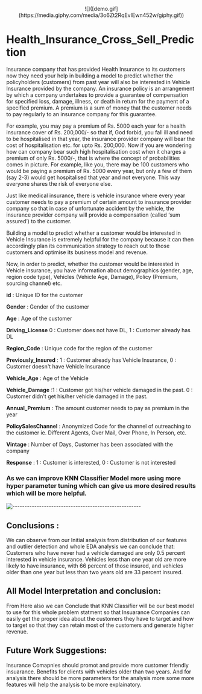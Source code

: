 <p align="center">![]([demo.gif](https://media.giphy.com/media/3o6Zt2RqEvIEwn452w/giphy.gif))</p>

# Health_Insurance_Cross_Sell_Prediction
Insurance company that has provided Health Insurance to its customers now they need your help in building a model to predict whether the policyholders (customers) from past year will also be interested in Vehicle Insurance provided by the company.
An insurance policy is an arrangement by which a company undertakes to provide a guarantee of compensation for specified loss, damage, illness, or death in return for the payment of a specified premium. A premium is a sum of money that the customer needs to pay regularly to an insurance company for this guarantee.

For example, you may pay a premium of Rs. 5000 each year for a health insurance cover of Rs. 200,000/- so that if, God forbid, you fall ill and need to be hospitalised in that year, the insurance provider company will bear the cost of hospitalisation etc. for upto Rs. 200,000. Now if you are wondering how can company bear such high hospitalisation cost when it charges a premium of only Rs. 5000/-, that is where the concept of probabilities comes in picture. For example, like you, there may be 100 customers who would be paying a premium of Rs. 5000 every year, but only a few of them (say 2-3) would get hospitalised that year and not everyone. This way everyone shares the risk of everyone else.

Just like medical insurance, there is vehicle insurance where every year customer needs to pay a premium of certain amount to insurance provider company so that in case of unfortunate accident by the vehicle, the insurance provider company will provide a compensation (called ‘sum assured’) to the customer.

Building a model to predict whether a customer would be interested in Vehicle Insurance is extremely helpful for the company because it can then accordingly plan its communication strategy to reach out to those customers and optimise its business model and revenue.

Now, in order to predict, whether the customer would be interested in Vehicle insurance, you have information about demographics (gender, age, region code type), Vehicles (Vehicle Age, Damage), Policy (Premium, sourcing channel) etc.

**id** : Unique ID for the customer

**Gender** : Gender of the customer

**Age** : Age of the customer

**Driving_License** 0 : Customer does not have DL, 1 : Customer already has DL

**Region_Code** : Unique code for the region of the customer

**Previously_Insured** : 1 : Customer already has Vehicle Insurance, 0 : Customer doesn't have Vehicle Insurance

**Vehicle_Age** : Age of the Vehicle

**Vehicle_Damage** :1 : Customer got his/her vehicle damaged in the past. 0 : Customer didn't get his/her vehicle damaged in the past.

**Annual_Premium** : The amount customer needs to pay as premium in the year

**PolicySalesChannel** : Anonymized Code for the channel of outreaching to the customer ie. Different Agents, Over Mail, Over Phone, In Person, etc.

**Vintage** : Number of Days, Customer has been associated with the company

**Response** : 1 : Customer is interested, 0 : Customer is not interested

### As we can improve KNN Classifier Model more using more hyper parameter tuning which can give us more desired results which will be more helpful.

![-----------------------------------------------------](https://raw.githubusercontent.com/andreasbm/readme/master/assets/lines/rainbow.png)

## Conclusions :

We can observe from our Initial analysis from distribution of our features and outlier detection and whole EDA analysis we can conclude that:
Customers who have never had a vehicle damaged are only 0.5 percent interested in vehicle insurance.
Vehicles less than one year old are more likely to have insurance, with 66 percent of those insured, and vehicles older than one year but less than two years old are 33 percent insured.

## All Model Interpretation and conclusion:

From Here also we can Conclude that KNN Classifier will be our best model to use for this whole problem statment so that Insuarance Companies can easily get the proper idea about the customers they have to target and how to target so that they can retain most of the customers and generate higher revenue.

## Future Work Suggestions:

Insurance Comapnies should promot and provide more customer friendly insuarance.
Benefits for clients with vehicles older than two years.
And for analysis there should be more parameters for the analysis more some more features will help the analysis to be more explainatory.

